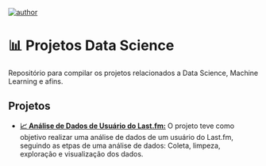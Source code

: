 [![author](https://img.shields.io/badge/author-souzaitor-red)](www.linkedin.com/in/itorsouza)

# 📊 Projetos Data Science

Repositório para compilar os projetos relacionados a Data Science, Machine Learning e afins.

## Projetos

* **[📈 Análise de Dados de Usuário do Last.fm:](https://github.com/souzaitor/Data-Science/tree/main/LastFM)**
O projeto teve como objetivo realizar uma análise de dados de um usuário do Last.fm, seguindo as etpas de uma análise de dados:  Coleta, limpeza, exploração e visualização dos dados. 
